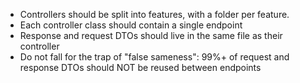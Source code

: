 * Controllers should be split into features, with a folder per feature.
* Each controller class should contain a single endpoint
* Response and request DTOs should live in the same file as their controller
* Do not fall for the trap of "false sameness": 99%+ of request and response DTOs should NOT be reused between endpoints
